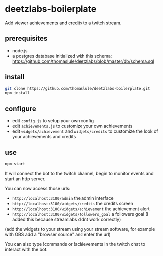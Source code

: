 # deetzlabs-boilerplate
Add viewer achievements and credits to a twitch stream.

## prerequisites
- node.js
- a postgres database initialized with this schema: https://github.com/thomaslule/deetzlabs/blob/master/db/schema.sql

## install
```bash
git clone https://github.com/thomaslule/deetzlabs-boilerplate.git
npm install
```

## configure
- edit `config.js` to setup your own config
- edit `achievements.js` to customize your own achievements
- edit `widgets/achievement` and `widgets/credits` to customize the look of your achievements and credits

## use
```bash
npm start
```
It will connect the bot to the twitch channel, begin to monitor events and start an http server.

You can now access those urls:

- `http://localhost:3100/admin` the admin interface
- `http://localhost:3100/widgets/credits` the credits screen
- `http://localhost:3100/widgets/achievement` the achievement alert
- `http://localhost:3100/widgets/followers_goal` a followers goal (I added this because streamlabs didnt work correctly)

(add the widgets to your stream using your stream software, for example with OBS add a "browser source" and enter the url)

You can also type !commands or !achievements in the twitch chat to interact with the bot.
